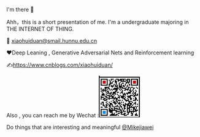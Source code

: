 I'm there 👋

Ahh，this is a short presentation of me. I'm a undergraduate majoring in THE INTERNET OF THING.  

:e-mail: xiaohuiduan@smail.hunnu.edu.cn

:heart:Deep Leaning , Generative Adversarial Nets and Reinforcement learning

:writing_hand:https://www.cnblogs.com/xiaohuiduan/

Also , you can reach me by Wechat  :![](imgs/image-20200712142720300.png)



Do things that are interesting and meaningful [@Mikejiawei](https://github.com/Mikejiawei)